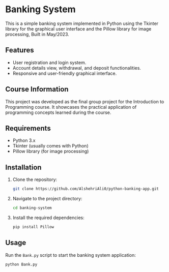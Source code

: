 # Banking System

This is a simple banking system implemented in Python using the Tkinter library for the graphical user interface and the Pillow library for image processing, Built in May/2023.

## Features

- User registration and login system.
- Account details view, withdrawal, and deposit functionalities.
- Responsive and user-friendly graphical interface.

## Course Information

This project was developed as the final group project for the Introduction to Programming course. It showcases the practical application of programming concepts learned during the course.

## Requirements

- Python 3.x
- Tkinter (usually comes with Python)
- Pillow library (for image processing)

## Installation

1. Clone the repository:

    ```bash
    git clone https://github.com/AlshehriAli0/python-banking-app.git
    ```

2. Navigate to the project directory:

    ```bash
    cd banking-system
    ```

3. Install the required dependencies:

    ```bash
    pip install Pillow
    ```

## Usage

Run the `Bank.py` script to start the banking system application:

```bash
python Bank.py

